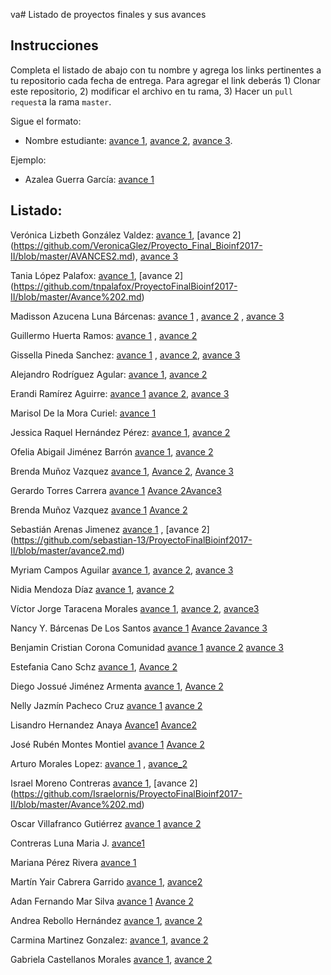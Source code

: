 va# Listado de proyectos finales y sus avances

## Instrucciones

Completa el listado de abajo con tu nombre y agrega los links pertinentes a tu repositorio cada fecha de entrega. Para agregar el link deberás 1) Clonar este repositorio, 2) modificar el archivo en tu rama, 3) Hacer un `pull request`a la rama `master`.


Sigue el formato:

* Nombre estudiante: [avance 1](), [avance 2](), [avance 3]().

Ejemplo:

* Azalea Guerra García: [avance 1](https://github.com/AzaleaGuerra/ProyectoFinalBioinf2017-II/blob/master/Avance1.md)

## Listado:


Verónica Lizbeth González Valdez: [avance 1](https://github.com/VeronicaGlez/Proyecto_Final_Bioinf2017-II/blob/master/AVANCES1.md), [avance 2] (https://github.com/VeronicaGlez/Proyecto_Final_Bioinf2017-II/blob/master/AVANCES2.md), [avance 3](https://github.com/VeronicaGlez/Proyecto_Final_Bioinf2017-II/blob/master/Avance3.md)

Tania López Palafox: [avance 1](https://github.com/tnpalafox/ProyectoFinalBioinf2017-II/blob/master/Avance1.md), [avance 2] (https://github.com/tnpalafox/ProyectoFinalBioinf2017-II/blob/master/Avance%202.md) 

Madisson Azucena Luna Bárcenas: [avance 1](https://github.com/madisson-luna/Proyecto_Final-Bioinf2017-II/blob/master/Avance%201.md) , [avance 2](https://github.com/madisson-luna/Proyecto_Final-Bioinf2017-II/blob/master/Avance%202.md) , [avance 3](https://github.com/madisson-luna/Proyecto_Final-Bioinf2017-II/blob/master/Avance%203.md)

Guillermo Huerta Ramos: [avance 1](https://github.com/ghuertaramos/ProyectoFinalBioinf2017-II/blob/master/Avance1%20.md) , [avance 2](https://github.com/ghuertaramos/ProyectoFinalBioinf2017-II/blob/master/Avance2.rmd)

Gissella Pineda Sanchez: [avance 1](https://github.com/GissellaPineda/Proyec_Final_Bioinfo_2017_II/blob/master/Avance1.md) , [avance 2](https://github.com/GissellaPineda/Proyec_Final_Bioinfo_2017_II/blob/master/Avance2.md), [avance 3](https://github.com/GissellaPineda/Proyec_Final_Bioinfo_2017_II/blob/master/Avance3.md)

Alejandro Rodríguez Agular: [avance 1](https://github.com/Alexscaleb/Tareas-Curso-BioinfInvRepro/blob/master/AVANCE1.md), [avance 2](https://github.com/Alexscaleb/Tareas-Curso-BioinfInvRepro/blob/master/AVANCE2.md)

Erandi Ramírez Aguirre: [avance 1](https://github.com/Amanecer1/Trabajo-Final_Bioinfo2017/blob/master/Avances_1_Erandi_Ramirez_Aguirre.md)  [avance 2](https://github.com/Amanecer1/Trabajo-Final_Bioinfo2017/blob/master/Avances_2_Erandi_Ramirez_Aguirre.md), [avance 3](https://github.com/Amanecer1/Trabajo-Final_Bioinfo2017/blob/master/Avances_3_Erandi_Ram%C3%ADrez_Aguirre.md)

Marisol De la Mora Curiel: [avance 1](https://github.com/MarisollDC/ProyectoFinalBioinf2017-II/blob/master/Avance1.md)
 
Jessica Raquel Hernández Pérez: [avance 1](https://github.com/RaquelHdz/Proyecto_Final_Bioinf2017-II/blob/master/Avance1.md), [avance 2](https://github.com/RaquelHdz/Proyecto_Final_Bioinf2017-II/blob/master/avance%202.md)  

Ofelia Abigail Jiménez Barrón [avance 1](https://github.com/Ofeabi/ProyectoFinalBioinf2017-II/blob/master/Avance%201.md), [avance 2](https://github.com/Ofeabi/ProyectoFinalBioinf2017-II/blob/master/Avance%202.md) 

Brenda Muñoz Vazquez [avance 1](https://github.com/bren2801/ProyectoFinalBioinf2017/blob/master/avance1.md), [Avance 2](https://github.com/bren2801/ProyectoFinalBioinf2017/blob/master/Brenda%20Mu%C3%B1oz%20Vazquez:%20avance2.md), [Avance 3](https://github.com/bren2801/ProyectoFinalBioinf2017/blob/master/Avance%203.md)

Gerardo Torres Carrera [avance 1](https://github.com/GerTorres/Trabajo-final-BioinfRepro-2017-2/blob/master/avances%201.md) [Avance 2](https://github.com/GerTorres/Trabajo-final-BioinfRepro-2017-2/blob/master/avance%202.md)[Avance3](https://github.com/GerTorres/Trabajo-final-BioinfRepro-2017-2/blob/master/avance%203.md)

Brenda Muñoz Vazquez [avance 1](https://github.com/bren2801/ProyectoFinalBioinf2017/blob/master/avance1.md) [Avance 2](https://github.com/bren2801/ProyectoFinalBioinf2017/blob/master/Brenda%20Mu%C3%B1oz%20Vazquez:%20avance2.md)

Sebastián Arenas Jimenez [avance 1](https://github.com/sebastian-13/ProyectoFinalBioinf2017-II/blob/master/avance%201.md) ,
[avance 2] (https://github.com/sebastian-13/ProyectoFinalBioinf2017-II/blob/master/avance2.md)

Myriam Campos Aguilar [avance 1](https://github.com/Myrim/ProyectoFinalBioinf2017-II/blob/master/Avance1.md), [avance 2](https://github.com/Myrim/ProyectoFinalBioinf2017-II/blob/master/Avance2.md), [avance 3](https://github.com/Myrim/ProyectoFinalBioinf2017-II/blob/master/Avance3.md)

Nidia Mendoza Díaz [avance 1](https://github.com/Lieiad/ProyectoFinalBioinf2017-II/blob/master/Avance1.md), [avance 2](https://github.com/Lieiad/ProyectoFinalBioinf2017-II/blob/master/avance2.md)

Víctor Jorge Taracena Morales [avance 1](https://github.com/Anecarat/Proyecto_Final_Bioinf2017-II/blob/master/Avances/Avances1.md), [avance 2](https://github.com/Anecarat/Proyecto_Final_Bioinf2017-II/blob/master/Avances/Avances2.md), [avance3](https://github.com/Anecarat/Proyecto_Final_Bioinf2017-II/blob/master/Avances/Avances3.md)

Nancy Y. Bárcenas De Los Santos [avance 1](https://github.com/NanBarcenas/Trabajo-final-BioinfRepro-2017-2/blob/master/avance%201%20proyecto%20bioinformatica.md) [Avance 2](https://github.com/NanBarcenas/Trabajo-final-BioinfRepro-2017-2/blob/master/avance%202%20del%20proyecto%20bioinformatico.md)[avance 3](https://github.com/NanBarcenas/Trabajo-final-BioinfRepro-2017-2/blob/master/AVANCE%203.md)

Benjamin Cristian Corona Comunidad [avance 1](https://github.com/bbeennjjaammiinn/proyecto_final_Bennjamin_Corona_Comunidad/blob/master/avance%201%20Proyecto%20bioinfo.mkd) [avance 2](https://github.com/bbeennjjaammiinn/proyecto_final_Bennjamin_Corona_Comunidad/blob/master/avance2.md) [avance 3](https://github.com/bbeennjjaammiinn/proyecto_final_Bennjamin_Corona_Comunidad/blob/master/avance3.md)


Estefania Cano Schz [avance 1](https://github.com/ecanos/Proyecto-final), [Avance 2](https://github.com/ecanos/Avance-2/blob/master/Avance%202.md)

Diego Jossué Jiménez Armenta [avance 1](https://github.com/JOSSJA/ProyectoJoss/blob/master/Primer%20Avance), [Avance 2](https://github.com/JOSSJA/ProyectoJoss/blob/master/Avances2_Joss.md)



Nelly Jazmín Pacheco Cruz [avance 1](https://github.com/n311pc/Tareas-Curso-BioinfInvRepro/blob/master/Avance1.md)  [avance 2](https://github.com/n311pc/Tareas-Curso-BioinfInvRepro/blob/master/Avance2_N3L.md)


Lisandro Hernandez Anaya [Avance1](https://github.com/LisandroHernan/ProyectoFinalBioinf2017-II/blob/master/Avance1.md)
                         [Avance2](https://github.com/LisandroHernan/ProyectoFinalBioinf2017-II/blob/master/Avance%202.md)
                         

José Rubén Montes Montiel [avance 1](https://github.com/JR-Montes/ProyectoFinalBioinf2017-II/blob/master/Avance_1.md) [Avance 2](https://github.com/JR-Montes/ProyectoFinalBioinf2017-II/blob/master/Avance_2.md)

Arturo Morales Lopez: [avance 1](https://github.com/ArturoMoLo90/Proyecto_Final_Bioinf2017-II/blob/master/Avance_1.md) , [avance_2](https://github.com/ArturoMoLo90/Proyecto_Final_Bioinf2017-II/blob/master/avance_2.md)

Israel Moreno Contreras [avance 1](https://github.com/Israelornis/ProyectoFinalBioinf2017-II/blob/master/Avance1.md), [avance 2] (https://github.com/Israelornis/ProyectoFinalBioinf2017-II/blob/master/Avance%202.md)

Oscar Villafranco Gutiérrez [avance 1](https://github.com/oskarotenks/TareasCursoBioinfInvRepro/blob/master/ProyectoFinalVillafranco.md) [avance 2](https://github.com/oskarotenks/TareasCursoBioinfInvRepro/blob/master/Avances2.md)

Contreras Luna Maria J. [avance1](https://github.com/maryjomvz/ProyectoFinalBioinf2017-II-Majo-Contreras/blob/avance-1/AVANCE1.md)

Mariana Pérez Rivera [avance 1](https://github.com/LENTEJITA/ProyectoFinalBioinf2017-II/blob/master/AVANCE%201.md)

Martín Yair Cabrera Garrido [avance 1](https://github.com/MartinCabreraG/ProyectoFinalBioinf2017-II/blob/master/avances1.md), [avance2](https://github.com/MartinCabreraG/ProyectoFinalBioinf2017-II/blob/master/avances2.md)

Adan Fernando Mar Silva  [avance 1](https://github.com/Ferxengutta/Proyecto-Final-Bioinf2017-II/blob/master/Avance%201.md) [Avance 2](https://github.com/Ferxengutta/Proyecto-Final-Bioinf2017-II/blob/master/Avance%202.md)

Andrea Rebollo Hernández [avance 1](https://github.com/andyrh0402/Tareas-Curso-BioinfInvRepro/blob/master/Avance%201.md), [avance 2](https://github.com/andyrh0402/Tareas-Curso-BioinfInvRepro/blob/master/Avance2.md)

Carmina Martinez Gonzalez:  [avance 1](https://github.com/MinaMaglez/Trabajo-Final-Bioinformatica/blob/master/Avance%201.md), [avance 2](https://github.com/MinaMaglez/Trabajo-Final-Bioinformatica/blob/master/Avance%202.md)

Gabriela Castellanos Morales [avance 1](https://github.com/GabrielaCastellanos/TareasCursoBioinfInvRepro/blob/master/Avance1.md), [avance 2](https://github.com/GabrielaCastellanos/TareasCursoBioinfInvRepro/blob/master/Avance2.md)

